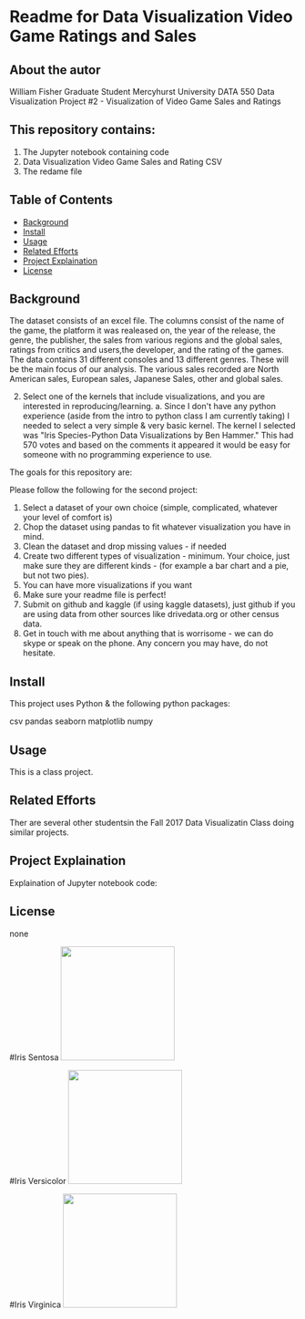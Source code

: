 

# Readme for Data Visualization Video Game Ratings and Sales

## About the autor

William Fisher
Graduate Student 
Mercyhurst University
DATA 550 Data Visualization
Project #2 - Visualization of Video Game Sales and Ratings

## This repository contains:

1. The Jupyter notebook containing code
2. Data Visualization Video Game Sales and Rating CSV
3. The redame file

## Table of Contents

- [Background](#background)
- [Install](#install)
- [Usage](#usage)
- [Related Efforts](#related-efforts)
- [Project Explaination](#Project-explaination)
- [License](#license)

## Background

The dataset consists of an excel file.  The columns consist of the name of the game, the platform it was realeased on, the year of the release, the genre, the publisher, the sales from various regions and the global sales, ratings from critics and users,the developer, and the rating of the games.  The data contains 31 different consoles and 13 different genres.  These will be the main focus of our analysis.  The various sales recorded are North American sales, European sales, Japanese Sales, other and global sales.

2) Select one of the kernels that include visualizations, and you are interested in reproducing/learning. 
a. Since I don't have any python experience (aside from the intro to python class I am currently taking) I needed to select a very simple & very basic kernel.  The kernel I selected was "Iris Species-Python Data Visualizations by Ben Hammer." This had 570 votes and based on the comments it appeared it would be easy for someone with no programming experience to use.

The goals for this repository are:

Please follow the following for the second project:
1) Select a dataset of your own choice (simple, complicated, whatever your level of comfort is)
2) Chop the dataset using pandas to fit whatever visualization you have in mind.
3) Clean the dataset and drop missing values - if needed
4) Create two different types of visualization - minimum. Your choice, just make sure they are different kinds - (for example a bar chart and a pie, but not two pies).
5) You can have more visualizations if you want
6) Make sure your readme file is perfect!
7) Submit on github and kaggle (if using kaggle datasets), just github if you are using data from other sources like drivedata.org or other census data.
8) Get in touch with me about anything that is worrisome - we can do skype or speak on the phone. Any concern you may have, do not hesitate.

## Install

This project uses Python & the following python packages:

csv
pandas
seaborn
matplotlib
numpy

## Usage

This is a class project.

## Related Efforts

Ther are several other studentsin the Fall 2017 Data Visualizatin Class doing similar projects.

## Project Explaination
Explaination of Jupyter notebook code:


                                     
## License
none

#Iris Sentosa 
<img src="Iris-sentosa.jpg" width="200"/> 

#Iris Versicolor
<img src="Iris-versicolor.jpg" width="200"/> 

#Iris Virginica
<img src="Iris-Virginica.jpg" width="200"/> 
